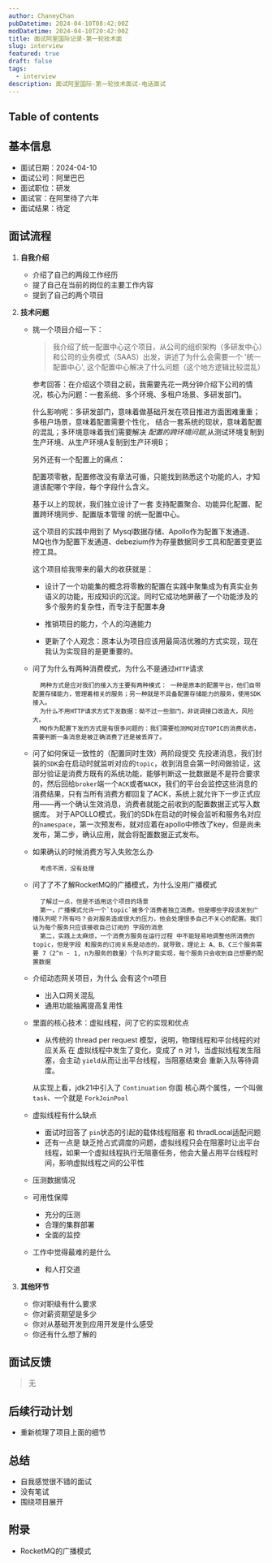 ```yaml
---
author: ChaneyChan
pubDatetime: 2024-04-10T08:42:00Z
modDatetime: 2024-04-10T20:42:00Z
title: 面试阿里国际记录-第一轮技术面
slug: interview
featured: true
draft: false
tags:
  - interview
description: 面试阿里国际-第一轮技术面试-电话面试
---
```


## Table of contents

## 基本信息

- 面试日期：2024-04-10
- 面试公司：阿里巴巴
- 面试职位：研发
- 面试官：在阿里待了六年
- 面试结果：待定

## 面试流程

1.  **自我介绍**

    - 介绍了自己的两段工作经历
    - 提了自己在当前的岗位的主要工作内容
    - 提到了自己的两个项目

2.  **技术问题**

    - 挑一个项目介绍一下：

      > 我介绍了统一配置中心这个项目，从公司的组织架构（多研发中心）和公司的业务模式（SAAS）出发，讲述了为什么会需要一个 '统一配置中心',
      > 这个配置中心解决了什么问题（这个地方逻辑比较混乱）

      参考回答：在介绍这个项目之前，我需要先花一两分钟介绍下公司的情况，核心为问题：一套系统、多个环境、多租户场景、多研发部门。

      什么影响呢：多研发部门，意味着做基础开发在项目推进方面困难重重；多租户场景，意味着配置需要个性化， 结合一套系统的现状，意味着配置的混乱；多环境意味着我们需要解决 _配置的跨环境问题_,从测试环境复制到生产环境、从生产环境A复制到生产环境B；

      另外还有一个配置上的痛点：

      配置项零散，配置修改没有章法可循，只能找到熟悉这个功能的人，才知道该配哪个字段，每个字段什么含义。

      基于以上的现状，我们独立设计了一套 支持配置聚合、功能异化配置、配置跨环境同步、配置版本管理 的统一配置中心。

      这个项目的实践中用到了 Mysql数据存储、Apollo作为配置下发通道、MQ也作为配置下发通道、debezium作为存量数据同步工具和配置变更监控工具。

      这个项目给我带来的最大的收获就是：

      - 设计了一个功能集的概念将零散的配置在实践中聚集成为有真实业务语义的功能，形成知识的沉淀。同时它成功地屏蔽了一个功能涉及的多个服务的复杂性，而专注于配置本身

      - 推销项目的能力，个人的沟通能力
      - 更新了个人观念：原本认为项目应该用最简洁优雅的方式实现，现在我认为实现目的是更重要的。

    - 问了为什么有两种消费模式，为什么不是通过`HTTP`请求

            两种方式是应对我们的接入方主要有两种模式： 一种是原本的配置平台，他们自带配置存储能力，管理着相关的服务；另一种就是不具备配置存储能力的服务，使用SDK接入。
            为什么不用HTTP请求方式下发数据：拗不过一些部门，非说调接口改造大，风险大。
            MQ作为配置下发的方式是有很多问题的：我们需要检测MQ对应TOPIC的消费状态，需要判断一条消息是被正确消费了还是被丢弃了。

    - 问了如何保证一致性的（配置同时生效）两阶段提交
      先投递消息，我们封装的`SDK`会在启动时就监听对应的`topic`，收到消息会第一时间做验证，这部分验证是消费方既有的系统功能，能够判断这一批数据是不是符合要求的，然后回给`broker`端一个`ACK`或者`NACK`，我们的平台会监控这些消息的消费结果，只有当所有消费方都回复了ACK，系统上就允许下一步正式应用——再一个确认生效消息，消费者就能之前收到的配置数据正式写入数据库。 对于APOLLO模式，我们的SDk在启动的时候会监听和服务名对应的`namespace`，第一次预发布，就对应着在apollo中修改了key，但是尚未发布，第二步，确认应用，就会将配置数据正式发布。
    - 如果确认的时候消费方写入失败怎么办

            考虑不周，没有处理

    - 问了了不了解RocketMQ的广播模式，为什么没用广播模式

            了解过一点，但是不适用这个项目的场景
            第一，广播模式允许一个`topic`被多个消费者独立消费。但是哪些字段该发到广播队列呢？所有吗？会对服务造成很大的压力，他会处理很多自己不关心的配置。我们认为每个服务只应该接收自己订阅的 字段的消息
            第二，实践上太麻烦，一个消费方服务在运行过程 中不能轻易地调整他所消费的topic，但是字段 和服务的订阅关系是动态的，就导致，理论上 A、B、C三个服务需要 7（2^n - 1, n为服务的数量）个队列才能实现，每个服务只会收到自己想要的配置数据

    - 介绍动态网关项目，为什么 会有这个n项目

      - 出入口网关混乱
      - 通用功能抽离提高复用性

    - 里面的核心技术：虚拟线程，问了它的实现和优点

      - 从传统的 thread per request 模型，说明，物理线程和平台线程的对应关系 在 虚拟线程中发生了变化，变成了 n 对 1，当虚拟线程发生阻塞，会主动 `yield`从而让出平台线程，当阻塞结束会 重新入队等待调度。

      从实现上看，jdk21中引入了 `Continuation` 你面 核心两个属性，一个叫做 `task`、一个就是 `ForkJoinPool`

    - 虚拟线程有什么缺点

      - 面试时回答了 `pin`状态的引起的载体线程阻塞 和 thradLocal适配问题
      - 还有一点是 缺乏抢占式调度的问题，虚拟线程只会在阻塞时让出平台线程，如果一个虚拟线程执行无阻塞任务，他会大量占用平台线程时间，影响虚拟线程之间的公平性

    - 压测数据情况

    - 可用性保障

      - 充分的压测
      - 合理的集群部署
      - 全面的监控

    - 工作中觉得最难的是什么
      - 和人打交道

3.  **其他环节**
    - 你对职级有什么要求
    - 你对薪资期望是多少
    - 你对从基础开发到应用开发是什么感受
    - 你还有什么想了解的

## 面试反馈

> 无

## 后续行动计划

- 重新梳理了项目上面的细节

## 总结

- 自我感觉很不错的面试
- 没有笔试
- 围绕项目展开

## 附录

- RocketMQ的广播模式
